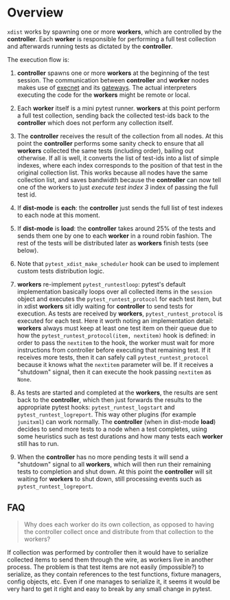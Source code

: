 # Overview #

`xdist` works by spawning one or more **workers**, which are controlled
by the **controller**. Each **worker** is responsible for performing
a full test collection and afterwards running tests as dictated by the **controller**.

The execution flow is:

1. **controller** spawns one or more **workers** at the beginning of
   the test session. The communication between **controller** and **worker** nodes makes use of
   [execnet](https://codespeak.net/execnet/) and its [gateways](https://codespeak.net/execnet/basics.html#gateways-bootstrapping-python-interpreters).
   The actual interpreters executing the code for the **workers** might
   be remote or local.

1. Each **worker** itself is a mini pytest runner. **workers** at this
   point perform a full test collection, sending back the collected
   test-ids back to the **controller** which does not
   perform any collection itself.

1. The **controller** receives the result of the collection from all nodes.
   At this point the **controller** performs some sanity check to ensure that
   all **workers** collected the same tests (including order), bailing out otherwise.
   If all is well, it converts the list of test-ids into a list of simple
   indexes, where each index corresponds to the position of that test in the
   original collection list. This works because all nodes have the same
   collection list, and saves bandwidth because the **controller** can now tell
   one of the workers to just *execute test index 3* index of passing the
   full test id.

1. If **dist-mode** is **each**: the **controller** just sends the full list
   of test indexes to each node at this moment.

1. If **dist-mode** is **load**: the **controller** takes around 25% of the
   tests and sends them one by one to each **worker** in a round robin
   fashion. The rest of the tests will be distributed later as **workers**
   finish tests (see below).

1. Note that `pytest_xdist_make_scheduler` hook can be used to implement custom tests distribution logic.

1. **workers** re-implement `pytest_runtestloop`: pytest's default implementation
   basically loops over all collected items in the `session` object and executes
   the `pytest_runtest_protocol` for each test item, but in xdist **workers** sit idly
   waiting for **controller** to send tests for execution. As tests are
   received by **workers**, `pytest_runtest_protocol` is executed for each test.
   Here it worth noting an implementation detail: **workers** always must keep at
   least one test item on their queue due to how the `pytest_runtest_protocol(item, nextitem)`
   hook is defined: in order to pass the `nextitem` to the hook, the worker must wait for more
   instructions from controller before executing that remaining test. If it receives more tests,
   then it can safely call `pytest_runtest_protocol` because it knows what the `nextitem` parameter will be.
   If it receives a "shutdown" signal, then it can execute the hook passing `nextitem` as `None`.

1. As tests are started and completed at the **workers**, the results are sent
   back to the **controller**, which then just forwards the results to
   the appropriate pytest hooks: `pytest_runtest_logstart` and
   `pytest_runtest_logreport`. This way other plugins (for example `junitxml`)
   can work normally. The **controller** (when in dist-mode **load**)
   decides to send more tests to a node when a test completes, using
   some heuristics such as test durations and how many tests each **worker**
   still has to run.

1. When the **controller** has no more pending tests it will
   send a "shutdown" signal to all **workers**, which will then run their
   remaining tests to completion and shut down. At this point the
   **controller** will sit waiting for **workers** to shut down, still
   processing events such as `pytest_runtest_logreport`.

## FAQ ##

> Why does each worker do its own collection, as opposed to having
the controller collect once and distribute from that collection to the workers?

If collection was performed by controller then it would have to
serialize collected items to send them through the wire, as workers live in another process.
The problem is that test items are not easily (impossible?) to serialize, as they contain references to
the test functions, fixture managers, config objects, etc. Even if one manages to serialize it,
it seems it would be very hard to get it right and easy to break by any small change in pytest.

